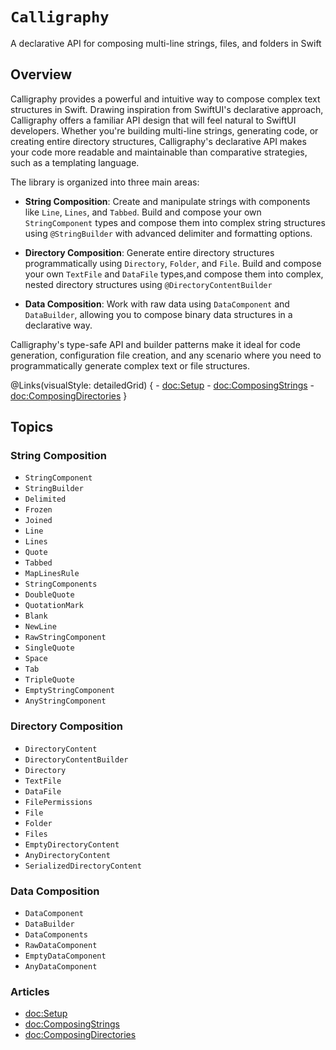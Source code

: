 # ``Calligraphy``

A declarative API for composing multi-line strings, files, and folders in Swift

## Overview

Calligraphy provides a powerful and intuitive way to compose complex text structures in Swift. Drawing inspiration from SwiftUI's declarative approach, Calligraphy offers a familiar API design that will feel natural to SwiftUI developers. Whether you're building multi-line strings, generating code, or creating entire directory structures, Calligraphy's declarative API makes your code more readable and maintainable than comparative strategies, such as a templating language.

The library is organized into three main areas:

- **String Composition**: Create and manipulate strings with components like `Line`, `Lines`, and `Tabbed`. Build and compose your own `StringComponent` types and compose them into complex string structures using `@StringBuilder` with advanced delimiter and formatting options.

- **Directory Composition**: Generate entire directory structures programmatically using `Directory`, `Folder`, and `File`. Build and compose your own `TextFile` and `DataFile` types,and compose them into complex, nested directory structures using `@DirectoryContentBuilder`

- **Data Composition**: Work with raw data using `DataComponent` and `DataBuilder`, allowing you to compose binary data structures in a declarative way.

Calligraphy's type-safe API and builder patterns make it ideal for code generation, configuration file creation, and any scenario where you need to programmatically generate complex text or file structures.

@Links(visualStyle: detailedGrid) {
    - <doc:Setup>
    - <doc:ComposingStrings>
    - <doc:ComposingDirectories>
}

## Topics

### String Composition

- ``StringComponent``
- ``StringBuilder``
- ``Delimited``
- ``Frozen``
- ``Joined``
- ``Line``
- ``Lines``
- ``Quote``
- ``Tabbed``
- ``MapLinesRule``
- ``StringComponents``
- ``DoubleQuote``
- ``QuotationMark``
- ``Blank``
- ``NewLine``
- ``RawStringComponent``
- ``SingleQuote``
- ``Space``
- ``Tab``
- ``TripleQuote``
- ``EmptyStringComponent``
- ``AnyStringComponent``

### Directory Composition

- ``DirectoryContent``
- ``DirectoryContentBuilder``
- ``Directory``
- ``TextFile``
- ``DataFile``
- ``FilePermissions``
- ``File``
- ``Folder``
- ``Files``
- ``EmptyDirectoryContent``
- ``AnyDirectoryContent``
- ``SerializedDirectoryContent``

### Data Composition

- ``DataComponent``
- ``DataBuilder``
- ``DataComponents``
- ``RawDataComponent``
- ``EmptyDataComponent``
- ``AnyDataComponent``

### Articles

- <doc:Setup>
- <doc:ComposingStrings>
- <doc:ComposingDirectories>
